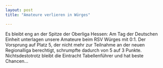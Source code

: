 ```yaml
---
layout: post
title: "Amateure verlieren in Würges"

---
```


Es bleibt eng an der Spitze der Oberliga Hessen: Am Tag der Deutschen Einheit unterlagen unsere Amateure beim RSV Würges mit 0:1. Der Vorsprung auf Platz 5, der nicht mehr zur Teilnahme an der neuen Regionalliga berechtigt, schrumpfte dadurch von 5 auf 3 Punkte. Nichtsdestotrotz bleibt die Eintracht Tabellenführer und hat beste Chancen...


